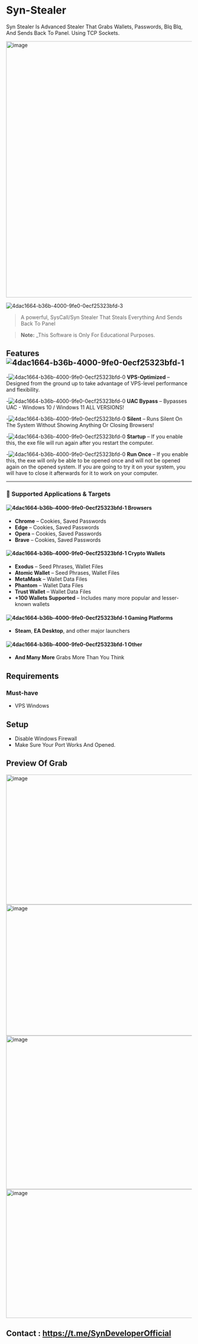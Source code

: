 # Syn-Stealer
Syn Stealer Is Advanced Stealer That Grabs Wallets, Passwords, Blq Blq, And Sends Back To Panel. Using TCP Sockets.

<img width="1917" height="694" alt="image" src="https://github.com/user-attachments/assets/4defd816-c976-4aef-a7cb-e99eb71ea4a3" />

![4dac1664-b36b-4000-9fe0-0ecf25323bfd-3](https://github.com/user-attachments/assets/88b8ef4f-f48a-413a-99de-dc1600ab1c23)
> A powerful, SysCall/Syn Stealer That Steals Everything And Sends Back To Panel

> **Note:** _This Software is Only For Educational Purposes.

## Features ![4dac1664-b36b-4000-9fe0-0ecf25323bfd-1](https://github.com/user-attachments/assets/64848a3b-cf44-4f7f-8335-db08d23e385c)


-![4dac1664-b36b-4000-9fe0-0ecf25323bfd-0](https://github.com/user-attachments/assets/8044b0f5-818c-4041-a6e2-ca3bcc1703ea)
 **VPS-Optimized** – Designed from the ground up to take advantage of VPS-level performance and flexibility.
 
-![4dac1664-b36b-4000-9fe0-0ecf25323bfd-0](https://github.com/user-attachments/assets/de684538-b825-4672-b327-c513482edced)
**UAC Bypass** – Bypasses UAC - Windows 10 / Windows 11  ALL VERSIONS!
 
-![4dac1664-b36b-4000-9fe0-0ecf25323bfd-0](https://github.com/user-attachments/assets/c0bd95f0-03e9-4191-b839-8f4021eaf9c8)
**Silent** – Runs Silent On The System Without Showing Anything Or Closing Browsers!
 
-![4dac1664-b36b-4000-9fe0-0ecf25323bfd-0](https://github.com/user-attachments/assets/b90b4e61-95e2-4041-8163-5d89702b1447)
**Startup** – If you enable this, the exe file will 
run again after you restart the computer.

-![4dac1664-b36b-4000-9fe0-0ecf25323bfd-0](https://github.com/user-attachments/assets/52a83165-5a6e-4d62-864e-1a22108db172)
**Run Once** – If you enable this, the exe will only be able to be
opened once and will not be opened again
on the opened system. If you are going to try it on your system,
you will have to close it afterwards for it to work on your computer.

---

### 🎯 Supported Applications & Targets

#### ![4dac1664-b36b-4000-9fe0-0ecf25323bfd-1](https://github.com/user-attachments/assets/7d3985f5-1b2a-48ee-be80-225ede622e07) Browsers
- **Chrome** – Cookies, Saved Passwords  
- **Edge** – Cookies, Saved Passwords  
- **Opera** – Cookies, Saved Passwords  
- **Brave** – Cookies, Saved Passwords  

#### ![4dac1664-b36b-4000-9fe0-0ecf25323bfd-1](https://github.com/user-attachments/assets/81b54b22-c8be-4c08-8e89-79629d7993ba) Crypto Wallets
- **Exodus** – Seed Phrases, Wallet Files  
- **Atomic Wallet** – Seed Phrases, Wallet Files  
- **MetaMask** – Wallet Data Files  
- **Phantom** – Wallet Data Files  
- **Trust Wallet** – Wallet Data Files  
- **+100 Wallets Supported** – Includes many more popular and lesser-known wallets  

#### ![4dac1664-b36b-4000-9fe0-0ecf25323bfd-1](https://github.com/user-attachments/assets/cfb7f839-8815-426d-a996-a0b987d9c578) Gaming Platforms
- **Steam**, **EA Desktop**, and other major launchers

#### ![4dac1664-b36b-4000-9fe0-0ecf25323bfd-1](https://github.com/user-attachments/assets/cfb7f839-8815-426d-a996-a0b987d9c578) Other
- **And Many More** Grabs More Than You Think



## Requirements

### Must-have
- VPS Windows


## Setup
- Disable Windows Firewall
- Make Sure Your Port Works And Opened.

## Preview Of Grab
<img width="985" height="352" alt="image" src="https://github.com/user-attachments/assets/316973b0-8eed-42bf-ad8a-e3264d408891" />
<img width="984" height="355" alt="image" src="https://github.com/user-attachments/assets/35a76f5e-aa02-4157-a936-1099be7df1d9" />

<img width="982" height="416" alt="image" src="https://github.com/user-attachments/assets/da0179dc-65ca-4cfb-b1af-85be4c7c9cc3" />
<img width="979" height="349" alt="image" src="https://github.com/user-attachments/assets/71e43da7-e68d-43b5-8ec9-a1c0f666fb94" />



## Contact : https://t.me/SynDeveloperOfficial


